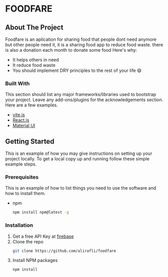 # FOODFARE
## About The Project


Foodfare is an aplication for sharing food that people dont need anymore but other people need it, it is a sharing food app to reduce food waste. there is also a donation each month to donate some food
Here's why:
* It helps others in need
* It reduce food waste
* You should implement DRY principles to the rest of your life :smile:




### Built With

This section should list any major frameworks/libraries used to bootstrap your project. Leave any add-ons/plugins for the acknowledgements section. Here are a few examples.

* [vite.js](https://vitejs.dev/)
* [React.js](https://reactjs.org/)
* [Material UI](https://mui.com/)




<!-- GETTING STARTED -->
## Getting Started

This is an example of how you may give instructions on setting up your project locally.
To get a local copy up and running follow these simple example steps.

### Prerequisites

This is an example of how to list things you need to use the software and how to install them.
* npm
  ```sh
  npm install npm@latest -g
  ```

### Installation


1. Get a free API Key at [firebase](https://firebase.google.com/)
2. Clone the repo
   ```sh
   git clone https://github.com/alirafli/foodfare
   ```
3. Install NPM packages
   ```sh
   npm install
   ```
